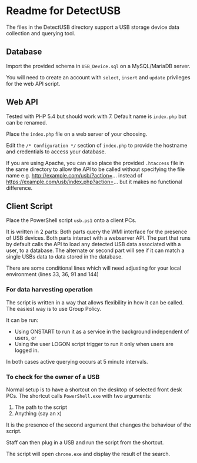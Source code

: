 # Readme for DetectUSB

The files in the DetectUSB directory support a USB storage device data collection and querying tool.

## Database

Import the provided schema in `USB_Device.sql` on a MySQL/MariaDB server.

You will need to create an account with `select`, `insert` and `update` privileges for the web API script.

## Web API

Tested with PHP 5.4 but should work with 7. Default name is `index.php` but can be renamed.

Place the `index.php` file on a web server of your choosing.

Edit the `/* Configuration */` section of `index.php` to provide the hostname and credentials to access your database.

If you are using Apache, you can also place the provided `.htaccess` file in the same directory to allow the API to be called without specifying the file name e.g. http://example.com/usb/?action=... instead of https://example.com/usb/index.php?action=... but it makes no functional difference.

## Client Script

Place the PowerShell script `usb.ps1` onto a client PCs.

It is written in 2 parts:
Both parts query the WMI interface for the presence of USB devices. Both parts interact with a webserver API.
The part that runs by default calls the API to load any detected USB data associated with a user, to a database.
The alternate or second part will see if it can match a single USBs data to data stored in the database.

There are some conditional lines which will need adjusting for your local environment (lines 33, 36, 91 and 144)

### For data harvesting operation

The script is written in a way that allows flexibility in how it can be called.
The easiest way is to use Group Policy.

It can be run:

* Using ONSTART to run it as a service in the background independent of users, or
* Using the user LOGON script trigger to run it only when users are logged in.

In both cases active querying occurs at 5 minute intervals.

### To check for the owner of a USB

Normal setup is to have a shortcut on the desktop of selected front desk PCs.
The shortcut calls `PowerShell.exe` with two arguments:  

1. The path to the script
2. Anything (say an `X`)

It is the presence of the second argument that changes the behaviour of the script.

Staff can then plug in a USB and run the script from the shortcut.

The script will open `chrome.exe` and display the result of the search.
